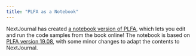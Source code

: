 ```yaml
---
title: "PLFA as a Notebook"
---
```


NextJournal has created [a notebook version of PLFA][NextJournal-PLFA], which lets you edit and run the code samples from the book online! The notebook is based on [PLFA version 19.08][PLFA-19.08], with some minor changes to adapt the contents to NextJournal.

[PLFA-19.08]: https://plfa.github.io/19.08/
[NextJournal-PLFA]: https://nextjournal.com/plfa/ToC
